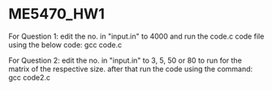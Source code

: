 # ME5470_HW1

For Question 1:
edit the no. in "input.in" to 4000 and run the code.c code file using the below code:
        gcc code.c

For Question 2:
edit the no. in "input.in" to 3, 5, 50 or 80 to run for the matrix of the respective size.
after that run the code using the command:
        gcc code2.c
